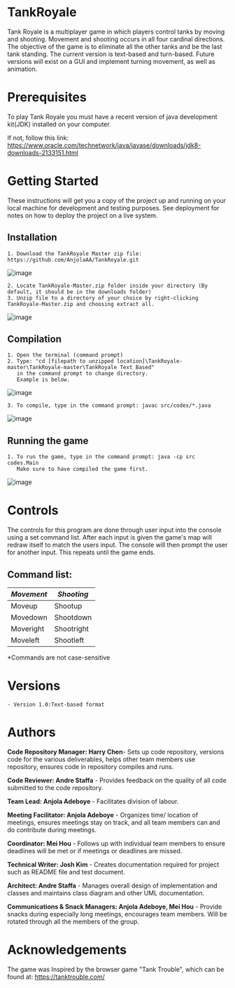# TankRoyale
  Tank Royale is a multiplayer game in which players control tanks by moving and shooting. Movement and shooting occurs in all four cardinal directions. The objective of the game is to eliminate all the other tanks and be the last tank standing. The current version is text-based and turn-based. Future versions will exist on a GUI and implement turning movement, as well as animation.
  
# Prerequisites
To play Tank Royale you must have a recent version of java development kit(JDK) installed on your computer. 

If not, follow this link:
https://www.oracle.com/technetwork/java/javase/downloads/jdk8-downloads-2133151.html

# Getting Started 
  These instructions will get you a copy of the project up and running on your local machine for development and testing purposes. See deployment for notes on how to deploy the project on a live system.
  
  ## Installation 
    1. Download the TankRoyale Master zip file: https://github.com/AnjolaAA/TankRoyale.git
   ![image](https://user-images.githubusercontent.com/45050947/53202462-c0ccb400-35e3-11e9-87d7-69156973d394.png)
    
    2. Locate TankRoyale-Master.zip folder inside your directory (By default, it should be in the downloads folder)
    3. Unzip file to a directory of your choice by right-clicking TankRoyale-Master.zip and choosing extract all. 
   ![image](https://user-images.githubusercontent.com/45050947/53202374-83682680-35e3-11e9-9983-e4843f387164.png)
    
  ## Compilation
    1. Open the terminal (command prompt) 
    2. Type: "cd [filepath to unzipped location]\TankRoyale-master\TankRoyale-master\TankRoyale Text Based" 
       in the command prompt to change directory. 
       Example is below.
   ![image](https://user-images.githubusercontent.com/45050947/53214493-0f8d4480-360a-11e9-80ed-0b2a82f70e9e.png)
   
    3. To compile, type in the command prompt: javac src/codes/*.java
   ![image](https://user-images.githubusercontent.com/45050947/53214514-22077e00-360a-11e9-99b1-160b80c9a178.png)
   
   ## Running the game
    1. To run the game, type in the command prompt: java -cp src codes.Main
       Make sure to have compiled the game first.
   ![image](https://user-images.githubusercontent.com/45050947/53214536-2df34000-360a-11e9-9a38-2c319f40fac6.png)

# Controls
  The controls for this program are done through user input into the console using a set command list. After each input is given the game's map will redraw itself to match the users input. The console will then prompt the user for another input. This repeats until the game ends.
  
  ## Command list:
  _Movement_    | _Shooting_
  ------------- | -------------
  Moveup        | Shootup
  Movedown      | Shootdown
  Moveright     | Shootright
  Moveleft      | Shootleft
  
*Commands are not case-sensitive
 # Versions
    - Version 1.0:Text-based format
    
# Authors
**Code Repository Manager: Harry Chen**- Sets up code repository, versions code for the various deliverables, helps other team members use repository, ensures code in repository compiles and runs.

**Code Reviewer: Andre Staffa** - Provides feedback on the quality of all code submitted to the code repository. 

**Team Lead: Anjola Adeboye** - Facilitates division of labour.

**Meeting Facilitator: Anjola Adeboye** - Organizes time/ location of meetings, ensures meetings stay on track, and all team members can and do contribute during meetings.

**Coordinator: Mei Hou** - Follows up with individual team members to ensure deadlines will be met or if meetings or deadlines are missed.

**Technical Writer: Josh Kim** - Creates documentation required for project such as README file and test document. 

**Architect: Andre Staffa** - Manages overall design of implementation and classes and maintains class diagram and other UML documentation. 

**Communications & Snack Managers: Anjola Adeboye, Mei Hou** - Provide snacks during especially long meetings, encourages team members. Will be rotated through all the members of the group. 


# Acknowledgements
The game was Inspired by the browser game "Tank Trouble", which can be found at: https://tanktrouble.com/
